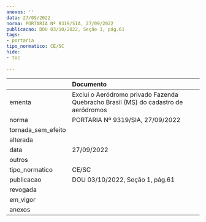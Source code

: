 ```yaml
---
anexos: ''
data: 27/09/2022
norma: PORTARIA Nº 9319/SIA, 27/09/2022
publicacao: DOU 03/10/2022, Seção 1, pág.61
tags:
- portaria
tipo_normatico: CE/SC
hide: 
- toc 
 
---
```


|                    | Documento                                                                          |
|:-------------------|:-----------------------------------------------------------------------------------|
| ementa             | Exclui o Aeródromo privado Fazenda Quebracho Brasil (MS) do cadastro de aeródromos |
| norma              | PORTARIA Nº 9319/SIA, 27/09/2022                                                   |
| tornada_sem_efeito |                                                                                    |
| alterada           |                                                                                    |
| data               | 27/09/2022                                                                         |
| outros             |                                                                                    |
| tipo_normatico     | CE/SC                                                                              |
| publicacao         | DOU 03/10/2022, Seção 1, pág.61                                                    |
| revogada           |                                                                                    |
| em_vigor           |                                                                                    |
| anexos             |                                                                                    |